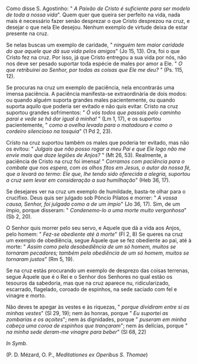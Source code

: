 
Como disse S. Agostinho: " *A Paixão de Cristo é suficiente para ser modelo de toda a nossa vida*". Quem quer que queira ser perfeito na vida, nada mais é necessário fazer senão desprezar o que Cristo desprezou na cruz, e desejar o que nela Ele desejou. Nenhum exemplo de virtude deixa de estar presente na cruz.

Se nelas buscas um exemplo de caridade, " *ninguém tem maior caridade do que aquele que dá sua vida pelos amigos*" (Jo 15, 13). Ora, foi o que Cristo fez na cruz. Por isso, já que Cristo entregou a sua vida por nós, não nos deve ser pesado suportar toda espécie de males por amor a Ele. " *O que retribuirei ao Senhor, por todas as coisas que Ele me deu?* " (Ps. 115, 12).

Se procuras na cruz um exemplo de paciência, nela encontrarás uma imensa paciência. A paciência manifesta-se extraordinária de dois modos: ou quando alguém suporta grandes males pacientemente, ou quando suporta aquilo que poderia ser evitado e não quis evitar. Cristo na cruz suportou grandes sofrimentos: " *Ó vós todos que passais pelo caminho parai e vede se há dor igual à minha!* " (Lm 1, 17), e os suportou pacientemente, " *como a ovelha levada para o matadouro e como o cordeiro silencioso na tosquia*" (1 Pd 2, 23).

Cristo na cruz suportou também os males que poderia ter evitado, mas não os evitou: " *Julgais que não posso rogar a meu Pai e que Ele logo não me envie mais que doze legiões de Anjos?* " (Mt 26, 53). Realmente, a paciência de Cristo na cruz foi imensa! " *Corramos com paciência para o combate que nos espera, com os olhos fitos em Jesus, o autor da nossa fé, que a levará ao termo: Ele que, lhe tendo sido oferecida a alegria, suportou a cruz sem levar em consideração a sua humilhação*" (Heb 36, 17).

Se desejares ver na cruz um exemplo de humildade, basta-te olhar para o crucifixo. Deus quis ser julgado sob Pôncio Pilatos e morrer: " *A vossa causa, Senhor, foi julgada como a de um ímpio*" (Jo 36, 17). Sim, de um ímpio, porque disseram: " *Condenemo-lo a uma morte muito vergonhosa*" (Sb 2, 20).

O Senhor quis morrer pelo seu servo, e Aquele que dá a vida aos Anjos, pelo homem: " *Fez-se obediente até à morte*" (Fl 2, 8) Se queres na cruz um exemplo de obediência, segue Àquele que se fez obediente ao pai, até à morte: " *Assim como pela desobediência de um só homem, muitos se tornaram pecadores; também pela obediência de um só homem, muitos se tornaram justos*" (Rm 5, 19).

Se na cruz estás procurando um exemplo de desprezo das coisas terrenas, segue Àquele que é o Rei e o Senhor dos Senhores no qual estão os tesouros da sabedoria, mas que na cruz aparece nu, ridicularizado, escarrado, flagelado, coroado de espinhos, na sede saciado com fel e vinagre e morto.

Não deves te apegar às vestes e às riquezas, " *porque dividiram entre si as minhas vestes*" (Sl 29, 19); nem às honras, porque " *Eu suportei as zombarias e os açoites*"; nem às dignidades, porque " *puseram em minha cabeça uma coroa de espinhos que trançaram*"; nem às delícias, porque " *na minha sede deram-me vinagre para beber*" (Sl 68, 22)

*In Symb.*

(P. D. Mézard, O. P., *Meditationes ex Operibus S. Thomae*)

